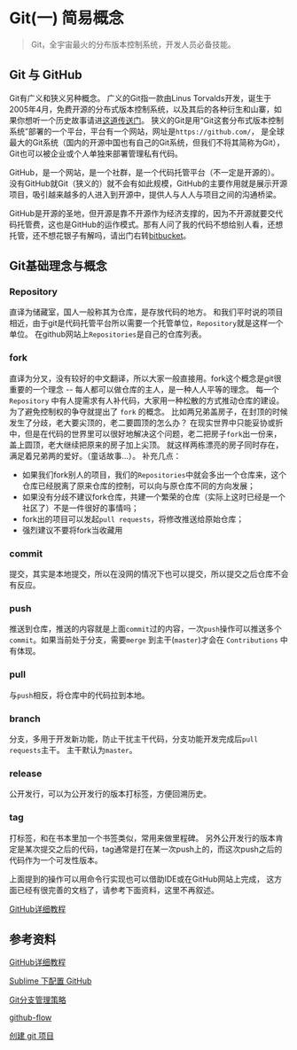 # Git(一) 简易概念

>  Git，全宇宙最火的分布版本控制系统，开发人员必备技能。

## Git 与 GitHub

Git有广义和狭义另种概念。
广义的Git指一款由Linus Torvalds开发，诞生于2005年4月，免费开源的分布式版本控制系统，以及其后的各种衍生和山寨，如果你想听一个历史故事请进[这道传送门](http://www.liaoxuefeng.com/wiki/0013739516305929606dd18361248578c67b8067c8c017b000/00137402760310626208b4f695940a49e5348b689d095fc000)。
狭义的Git是用“Git这套分布式版本控制系统”部署的一个平台，平台有一个网站，网址是`https://github.com/`，
是全球最大的Git系统（国内的开源中国也有自己的Git系统，但我们不将其简称为Git），Git也可以被企业或个人单独来部署管理私有代码。

GitHub，是一个网站，是一个社群，是一个代码托管平台（不一定是开源的）。
没有GitHub就Git（狭义的）就不会有如此规模，GitHub的主要作用就是展示开源项目，吸引越来越多的人进入到开源中，提供人与人人与项目之间的沟通桥梁。

GitHub是开源的圣地，但开源是靠不开源作为经济支撑的，因为不开源就要交代码托管费，这也是GitHub的运作模式。那有人问了我的代码不想给别人看，还想托管，还不想花银子有解吗，请出门右转[bitbucket](https://bitbucket.org)。

## Git基础理念与概念

### Repository
直译为储藏室，国人一般称其为仓库，是存放代码的地方。
和我们平时说的项目相近，由于git是代码托管平台所以需要一个托管单位，`Repository`就是这样一个单位。
在github网站上`Repositories`是自己的仓库列表。

### fork
直译为分叉，没有较好的中文翻译，所以大家一般直接用。fork这个概念是git很重要的一个理念 -- 每人都可以做仓库的主人，是一种人人平等的理念。
每一个 `Repository` 中有人提需求有人补代码，大家用一种松散的方式推动仓库的建设。
为了避免控制权的争夺就提出了 `fork` 的概念。
比如两兄弟盖房子，在封顶的时候发生了分歧，老大要尖顶的，老二要圆顶的怎么办？
在现实世界中只能妥协或折中，但是在代码的世界里可以很好地解决这个问题，老二把房子`fork`出一份来，盖上圆顶，老大继续把原来的房子加上尖顶。
就这样两栋漂亮的房子同时存在，满足着兄弟两的爱好。（童话故事...）。
补充几点：
- 如果我们fork别人的项目，我们的`Repositories`中就会多出一个仓库来，这个仓库已经脱离了原来仓库的控制，可以向与原仓库不同的方向发展；
- 如果没有分歧不建议fork仓库，共建一个繁荣的仓库（实际上这时已经是一个社区了）不是一件很好的事情吗；
- fork出的项目可以发起`pull requests`，将修改推送给原始仓库；
- 强烈建议不要将fork当收藏用

### commit
提交，其实是本地提交，所以在没网的情况下也可以提交，所以提交之后仓库不会有反应。

### push
推送到仓库，推送的内容就是上面`commit`过的内容，一次`push`操作可以推送多个`commit`。如果当前处于分支，需要`merge` 到主干(`master`)才会在 `Contributions` 中有体现。

### pull
与`push`相反，将仓库中的代码拉到本地。

### branch
分支，多用于开发新功能，防止干扰主干代码，分支功能开发完成后`pull requests`主干。
主干默认为`master`。

### release
公开发行，可以为公开发行的版本打标签，方便回溯历史。

### tag
打标签，和在书本里加一个书签类似，常用来做里程碑。
另外公开发行的版本肯定是某次提交之后的代码，tag通常是打在某一次push上的，而这次push之后的代码作为一个可发性版本。

上面提到的操作可以用命令行实现也可以借助IDE或在GitHub网站上完成，
这方面已经有很完善的文档了，请参考下面资料，这里不再叙述。

[GitHub详细教程](http://blog.csdn.net/showhilllee/article/details/27706679)

## 参考资料

[GitHub详细教程](http://blog.csdn.net/showhilllee/article/details/27706679)

[Sublime 下配置 GitHub](http://www.cnblogs.com/terrylin/archive/2013/04/04/2999465.html)

[Git分支管理策略](http://www.ruanyifeng.com/blog/2012/07/git.html)

[github-flow](http://scottchacon.com/2011/08/31/github-flow.html)

[创建 git 项目](http://www.jianshu.com/p/df7ce9f3a5cb)